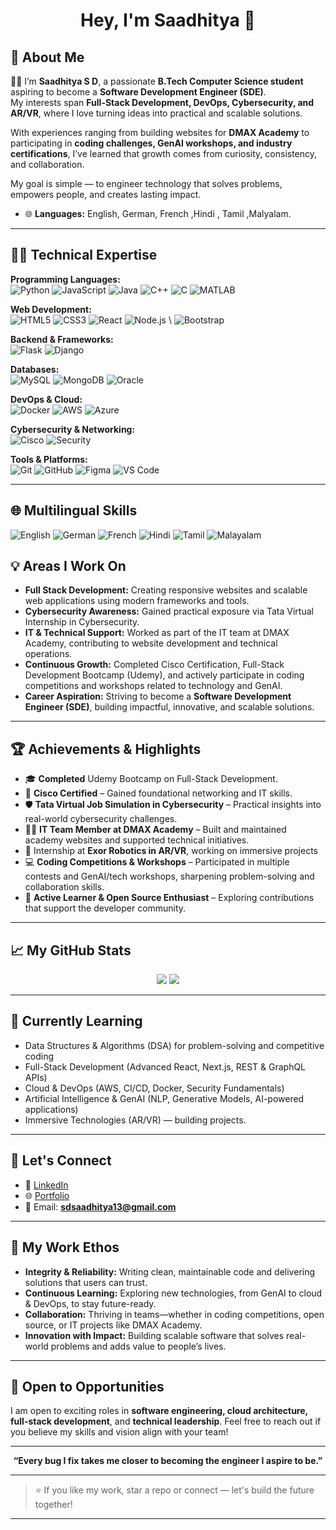 <h1 align="center">Hey, I'm Saadhitya 👋</h1>


## 🚀 About Me  

👩‍💻 I’m **Saadhitya S D**, a passionate **B.Tech Computer Science student** aspiring to become a **Software Development Engineer (SDE)**.  
 My interests span **Full-Stack Development, DevOps, Cybersecurity, and AR/VR**, where I love turning ideas into practical and scalable solutions.  

With experiences ranging from building websites for **DMAX Academy** to participating in **coding challenges, GenAI workshops, and industry certifications**, I’ve learned that growth comes from curiosity, consistency, and collaboration.  

My goal is simple — to engineer technology that solves problems, empowers people, and creates lasting impact.  

- 🌐 **Languages:** English, German, French ,Hindi , Tamil ,Malyalam.

---

## 🧑‍💻 Technical Expertise  

**Programming Languages:**  
![Python](https://img.shields.io/badge/Python-3776AB?style=for-the-badge&logo=python&logoColor=white) ![JavaScript](https://img.shields.io/badge/JavaScript-F7DF1E?style=for-the-badge&logo=javascript&logoColor=black) ![Java](https://img.shields.io/badge/Java-007396?style=for-the-badge&logo=java&logoColor=white) ![C++](https://img.shields.io/badge/C++-00599C?style=for-the-badge&logo=cplusplus&logoColor=white) ![C](https://img.shields.io/badge/C-00599C?style=for-the-badge&logo=c&logoColor=white) ![MATLAB](https://img.shields.io/badge/MATLAB-0076A8?style=for-the-badge&logo=Mathworks&logoColor=white)



**Web Development:**  
![HTML5](https://img.shields.io/badge/HTML5-E34F26?style=for-the-badge&logo=html5&logoColor=white) ![CSS3](https://img.shields.io/badge/CSS3-1572B6?style=for-the-badge&logo=css3&logoColor=white) ![React](https://img.shields.io/badge/React-61DAFB?style=for-the-badge&logo=react&logoColor=black) ![Node.js](https://img.shields.io/badge/Node.js-339933?style=for-the-badge&logo=node.js&logoColor=white) \ ![Bootstrap](https://img.shields.io/badge/Bootstrap-7952B3?style=for-the-badge&logo=bootstrap&logoColor=white)  

**Backend & Frameworks:**  
![Flask](https://img.shields.io/badge/Flask-000000?style=for-the-badge&logo=flask&logoColor=white) ![Django](https://img.shields.io/badge/Django-092E20?style=for-the-badge&logo=django&logoColor=white)  

**Databases:**  
![MySQL](https://img.shields.io/badge/MySQL-4479A1?style=for-the-badge&logo=mysql&logoColor=white) ![MongoDB](https://img.shields.io/badge/MongoDB-47A248?style=for-the-badge&logo=mongodb&logoColor=white) ![Oracle](https://img.shields.io/badge/Oracle-F80000?style=for-the-badge&logo=oracle&logoColor=white)  

**DevOps & Cloud:**  
![Docker](https://img.shields.io/badge/Docker-2496ED?style=for-the-badge&logo=docker&logoColor=white) ![AWS](https://img.shields.io/badge/AWS-232F3E?style=for-the-badge&logo=amazon-aws&logoColor=white) ![Azure](https://img.shields.io/badge/Azure-0078D4?style=for-the-badge&logo=microsoft-azure&logoColor=white) 

**Cybersecurity & Networking:**  
![Cisco](https://img.shields.io/badge/Cisco-1BA0D7?style=for-the-badge&logo=cisco&logoColor=white) ![Security](https://img.shields.io/badge/Security-F80000?style=for-the-badge&logo=security&logoColor=white)  

**Tools & Platforms:**  
![Git](https://img.shields.io/badge/Git-F05032?style=for-the-badge&logo=git&logoColor=white) ![GitHub](https://img.shields.io/badge/GitHub-181717?style=for-the-badge&logo=github&logoColor=white) ![Figma](https://img.shields.io/badge/Figma-F24E1E?style=for-the-badge&logo=figma&logoColor=white) ![VS Code](https://img.shields.io/badge/VS%20Code-007ACC?style=for-the-badge&logo=visual-studio-code&logoColor=white)

---
## 🌐 Multilingual Skills
![English](https://img.shields.io/badge/English-000000?style=for-the-badge&logo=google-translate&logoColor=white) ![German](https://img.shields.io/badge/German-000000?style=for-the-badge&logo=google-translate&logoColor=white) ![French](https://img.shields.io/badge/French-000000?style=for-the-badge&logo=google-translate&logoColor=white) ![Hindi](https://img.shields.io/badge/Hindi-000000?style=for-the-badge&logo=google-translate&logoColor=white) ![Tamil](https://img.shields.io/badge/Tamil-000000?style=for-the-badge&logo=google-translate&logoColor=white) ![Malayalam](https://img.shields.io/badge/Malayalam-000000?style=for-the-badge&logo=google-translate&logoColor=white)



## 💡 Areas I Work On

- **Full Stack Development:** Creating responsive websites and scalable web applications using modern frameworks and tools.   
- **Cybersecurity Awareness:** Gained practical exposure via Tata Virtual Internship in Cybersecurity.  
- **IT & Technical Support:** Worked as part of the IT team at DMAX Academy, contributing to website development and technical operations.  
- **Continuous Growth:** Completed Cisco Certification, Full-Stack Development Bootcamp (Udemy), and actively participate in coding competitions and workshops related to technology and GenAI.  
- **Career Aspiration:** Striving to become a **Software Development Engineer (SDE)**, building impactful, innovative, and scalable solutions.  

---

## 🏆 Achievements & Highlights  

- 🎓 **Completed** Udemy Bootcamp on Full-Stack Development.  
- 🔐 **Cisco Certified** – Gained foundational networking and IT skills.  
- 🛡️ **Tata Virtual Job Simulation in Cybersecurity** – Practical insights into real-world cybersecurity challenges.  
- 👨‍💻 **IT Team Member at DMAX Academy** – Built and maintained academy websites and supported technical initiatives.  
- 🤝 Internship at **Exor Robotics in AR/VR**, working on immersive projects 
- 💻 **Coding Competitions & Workshops** – Participated in multiple contests and GenAI/tech workshops, sharpening problem-solving and collaboration skills.  
- 🌱 **Active Learner & Open Source Enthusiast** – Exploring contributions that support the developer community.  

---

## 📈 My GitHub Stats

<p align="center">
  <img src="https://github-readme-stats.vercel.app/api?username=SaadhityaSD&show_icons=true&theme=gruvbox" />
  <img src="https://github-readme-streak-stats.herokuapp.com/?user=SaadhityaSD&theme=gruvbox" />
</p>

---
## 🌱 Currently Learning  

- Data Structures & Algorithms (DSA) for problem-solving and competitive coding  
- Full-Stack Development (Advanced React, Next.js, REST & GraphQL APIs)  
- Cloud & DevOps (AWS, CI/CD, Docker, Security Fundamentals)  
- Artificial Intelligence & GenAI (NLP, Generative Models, AI-powered applications) 
- Immersive Technologies (AR/VR) — building projects.

 
---
## 💬 Let's Connect  

- 💼 [LinkedIn](https://www.linkedin.com/in/saadhityasd/)  
- 🌐 [Portfolio](https://saadhityasd.github.io)  
- 📩 Email: **sdsaadhitya13@gmail.com**  

---


## 🎯 My Work Ethos

- **Integrity & Reliability:** Writing clean, maintainable code and delivering solutions that users can trust.  
- **Continuous Learning:** Exploring new technologies, from GenAI to cloud & DevOps, to stay future-ready.  
- **Collaboration:** Thriving in teams—whether in coding competitions, open source, or IT projects like DMAX Academy.  
- **Innovation with Impact:** Building scalable software that solves real-world problems and adds value to people’s lives.  


---

## 📝 Open to Opportunities

I am open to exciting roles in **software engineering, cloud architecture, full-stack development**, and **technical leadership**. Feel free to reach out if you believe my skills and vision align with your team!

---

<p align="center">
  <b>“Every bug I fix takes me closer to becoming the engineer I aspire to be.”</b>
</p>


---

> ⭐️ If you like my work, star a repo or connect — let's build the future together!

---
